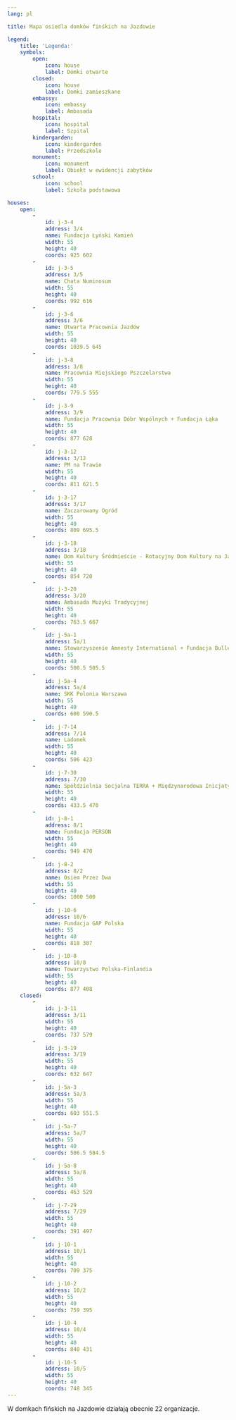 ```yaml
---
lang: pl

title: Mapa osiedla domków finśkich na Jazdowie

legend:
    title: 'Legenda:'
    symbols:
        open:
            icon: house
            label: Domki otwarte
        closed:
            icon: house
            label: Domki zamieszkane
        embassy:
            icon: embassy
            label: Ambasada
        hospital:
            icon: hospital
            label: Szpital
        kindergarden:
            icon: kindergarden
            label: Przedszkole
        monument:
            icon: monument
            label: Obiekt w ewidencji zabytków
        school:
            icon: school
            label: Szkoła podstawowa

houses:
    open:
        -
            id: j-3-4
            address: 3/4
            name: Fundacja Łyński Kamień
            width: 55
            height: 40
            coords: 925 602
        -
            id: j-3-5
            address: 3/5
            name: Chata Numinosum
            width: 55
            height: 40
            coords: 992 616
        -
            id: j-3-6
            address: 3/6
            name: Otwarta Pracownia Jazdów
            width: 55
            height: 40
            coords: 1039.5 645
        -
            id: j-3-8
            address: 3/8
            name: Pracownia Miejskiego Pszczelarstwa
            width: 55
            height: 40
            coords: 779.5 555
        -
            id: j-3-9
            address: 3/9
            name: Fundacja Pracownia Dóbr Wspólnych + Fundacja Łąka
            width: 55
            height: 40
            coords: 877 628
        -
            id: j-3-12
            address: 3/12
            name: PM na Trawie
            width: 55
            height: 40
            coords: 811 621.5
        -
            id: j-3-17
            address: 3/17
            name: Zaczarowany Ogród
            width: 55
            height: 40
            coords: 809 695.5
        -
            id: j-3-18
            address: 3/18
            name: Dom Kultury Śródmieście - Rotacyjny Dom Kultury na Jazdowie
            width: 55
            height: 40
            coords: 854 720
        -
            id: j-3-20
            address: 3/20
            name: Ambasada Muzyki Tradycyjnej
            width: 55
            height: 40
            coords: 763.5 667
        -
            id: j-5a-1
            address: 5a/1
            name: Stowarzyszenie Amnesty International + Fundacja Bullerbyn na rzecz wspólnoty dzieci i dorosłych
            width: 55
            height: 40
            coords: 500.5 505.5
        -
            id: j-5a-4
            address: 5a/4
            name: SKK Polonia Warszawa
            width: 55
            height: 40
            coords: 600 590.5
        -
            id: j-7-14
            address: 7/14
            name: Ladomek
            width: 55
            height: 40
            coords: 506 423
        -
            id: j-7-30
            address: 7/30
            name: Spółdzielnia Socjalna TERRA + Międzynarodowa Inicjatywa Humanitarna
            width: 55
            height: 40
            coords: 433.5 470
        -
            id: j-8-1
            address: 8/1
            name: Fundacja PERSON
            width: 55
            height: 40
            coords: 949 470
        -
            id: j-8-2
            address: 8/2
            name: Osiem Przez Dwa
            width: 55
            height: 40
            coords: 1000 500
        -
            id: j-10-6
            address: 10/6
            name: Fundacja GAP Polska
            width: 55
            height: 40
            coords: 818 307
        -
            id: j-10-8
            address: 10/8
            name: Towarzystwo Polska-Finlandia
            width: 55
            height: 40
            coords: 877 408
    closed:
        -
            id: j-3-11
            address: 3/11
            width: 55
            height: 40
            coords: 737 579
        -
            id: j-3-19
            address: 3/19
            width: 55
            height: 40
            coords: 632 647
        -
            id: j-5a-3
            address: 5a/3
            width: 55
            height: 40
            coords: 603 551.5
        -
            id: j-5a-7
            address: 5a/7
            width: 55
            height: 40
            coords: 506.5 584.5
        -
            id: j-5a-8
            address: 5a/8
            width: 55
            height: 40
            coords: 463 529
        -
            id: j-7-29
            address: 7/29
            width: 55
            height: 40
            coords: 391 497
        -
            id: j-10-1
            address: 10/1
            width: 55
            height: 40
            coords: 709 375
        -
            id: j-10-2
            address: 10/2
            width: 55
            height: 40
            coords: 759 395
        -
            id: j-10-4
            address: 10/4
            width: 55
            height: 40
            coords: 840 431
        -
            id: j-10-5
            address: 10/5
            width: 55
            height: 40
            coords: 748 345
---
```


W domkach fińskich na Jazdowie działają obecnie 22 organizacje.

